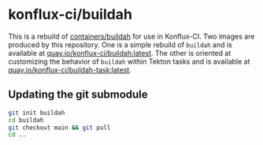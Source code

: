 # konflux-ci/buildah

This is a rebuild of [containers/buildah](https://github.com/containers/buildah) for use in Konflux-CI. Two images are produced by this repository. One is a simple rebuild of `buildah` and is available at [quay.io/konflux-ci/buildah:latest](https://quay.io/konflux-ci/buildah). The other is oriented at customizing the behavior of `buildah` within Tekton tasks and is available at [quay.io/konflux-ci/buildah-task:latest](https://quay.io/konflux-ci/buildah-task).

## Updating the git submodule

```bash
git init buildah
cd buildah
git checkout main && git pull
cd ..
```